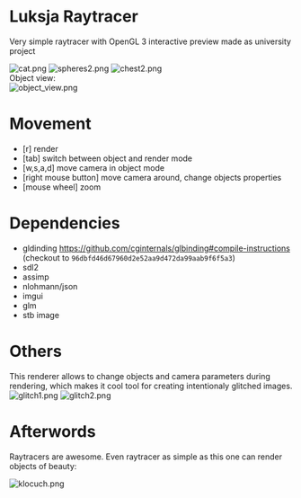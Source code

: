 # Luksja Raytracer

Very simple raytracer with OpenGL 3 interactive preview made as university project

![cat.png](./results/cat.png)
![spheres2.png](./results/spheres2.png)
![chest2.png](./results/chest2.png)    
Object view:   
![object_view.png](./readme_imgs/objectview.png)
# Movement

  - [r] render
  - [tab] switch between object and render mode
  - [w,s,a,d] move camera in object mode
  - [right mouse button] move camera around, change objects properties
  - [mouse wheel] zoom

# Dependencies

  - gldinding https://github.com/cginternals/glbinding#compile-instructions (checkout to `96dbfd46d67960d2e52aa9d472da99aab9f6f5a3`)
  - sdl2
  - assimp
  - nlohmann/json
  - imgui
  - glm
  - stb image

# Others
This renderer allows to change objects and camera parameters during rendering, which makes it cool tool for creating intentionaly glitched images.
![glitch1.png](./results/glitch1.png)
![glitch2.png](./results/glitch2.png)

# Afterwords

Raytracers are awesome.
Even raytracer as simple as this one can render objects of beauty:

![klocuch.png](./results/klocuch.png)
